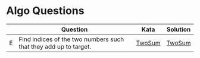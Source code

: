 Algo Questions
==============

|   | Question  | Kata | Solution |
|---|-----------|------|----------|
| E | Find indices of the two numbers such that they add up to target.    | [TwoSum](questions/src/main/java/learn/algo/questions/TwoSum.java)  | [TwoSum](questions-solutions/src/main/java/learn/algo/questions/TwoSum.java)  |
